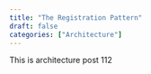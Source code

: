```yaml
---
title: "The Registration Pattern"
draft: false
categories: ["Architecture"]
---
```


This is architecture post 112

